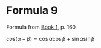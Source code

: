 # Formula 9

Formula from [Book 1](../Buch1.md), p. 160

$cos{(\alpha - \beta)} = \cos{\alpha}\cos{\beta} + \sin{\alpha}\sin{\beta}$
